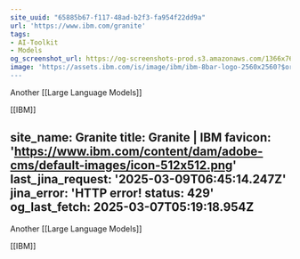 ```yaml
---
site_uuid: "65885b67-f117-48ad-b2f3-fa954f22dd9a"
url: 'https://www.ibm.com/granite'
tags:
- AI-Toolkit
- Models
og_screenshot_url: https://og-screenshots-prod.s3.amazonaws.com/1366x768/80/false/63b529e55f0c47ec5a43ca5667bdbc6f19dba16c394f894f59572346ea63978a.jpeg
image: 'https://assets.ibm.com/is/image/ibm/ibm-8bar-logo-2560x2560?$original
---
```


Another [[Large Language Models]]

[[IBM]]


site_name: Granite
title: Granite | IBM
favicon: 'https://www.ibm.com/content/dam/adobe-cms/default-images/icon-512x512.png'
last_jina_request: '2025-03-09T06:45:14.247Z'
jina_error: 'HTTP error! status: 429'
og_last_fetch: 2025-03-07T05:19:18.954Z
---

Another [[Large Language Models]]

[[IBM]]

